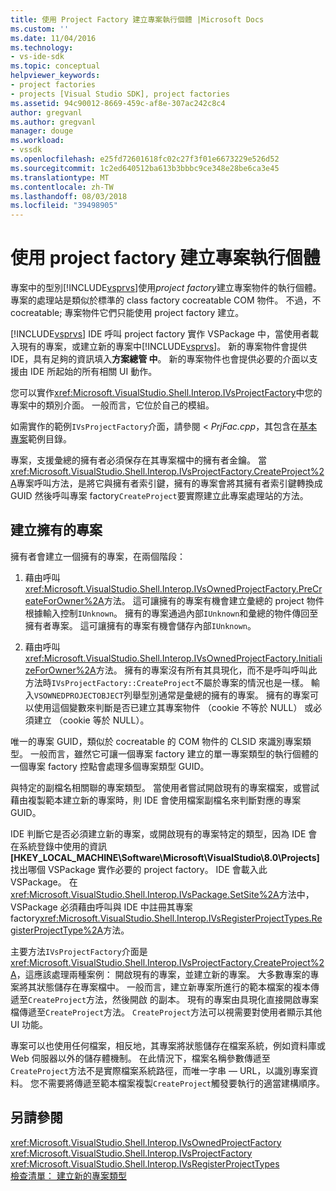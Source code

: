 ```yaml
---
title: 使用 Project Factory 建立專案執行個體 |Microsoft Docs
ms.custom: ''
ms.date: 11/04/2016
ms.technology:
- vs-ide-sdk
ms.topic: conceptual
helpviewer_keywords:
- project factories
- projects [Visual Studio SDK], project factories
ms.assetid: 94c90012-8669-459c-af8e-307ac242c8c4
author: gregvanl
ms.author: gregvanl
manager: douge
ms.workload:
- vssdk
ms.openlocfilehash: e25fd72601618fc02c27f3f01e6673229e526d52
ms.sourcegitcommit: 1c2ed640512ba613b3bbbc9ce348e28be6ca3e45
ms.translationtype: MT
ms.contentlocale: zh-TW
ms.lasthandoff: 08/03/2018
ms.locfileid: "39498905"
---
```

# <a name="create-project-instances-by-using-project-factories"></a>使用 project factory 建立專案執行個體
專案中的型別[!INCLUDE[vsprvs](../../code-quality/includes/vsprvs_md.md)]使用*project factory*建立專案物件的執行個體。 專案的處理站是類似於標準的 class factory cocreatable COM 物件。 不過，不 cocreatable; 專案物件它們只能使用 project factory 建立。  
  
 [!INCLUDE[vsprvs](../../code-quality/includes/vsprvs_md.md)] IDE 呼叫 project factory 實作 VSPackage 中，當使用者載入現有的專案，或建立新的專案中[!INCLUDE[vsprvs](../../code-quality/includes/vsprvs_md.md)]。 新的專案物件會提供 IDE，具有足夠的資訊填入**方案總管 中**。 新的專案物件也會提供必要的介面以支援由 IDE 所起始的所有相關 UI 動作。  
  
 您可以實作<xref:Microsoft.VisualStudio.Shell.Interop.IVsProjectFactory>中您的專案中的類別介面。 一般而言，它位於自己的模組。  
  
 如需實作的範例`IVsProjectFactory`介面，請參閱 < *PrjFac.cpp*，其包含在[基本專案](http://msdn.microsoft.com/en-us/385fd2a3-d9f1-4808-87c2-a3f05a91fc36)範例目錄。  
  
 專案，支援彙總的擁有者必須保存在其專案檔中的擁有者金鑰。 當<xref:Microsoft.VisualStudio.Shell.Interop.IVsProjectFactory.CreateProject%2A>專案呼叫方法，是將它與擁有者索引鍵，擁有的專案會將其擁有者索引鍵轉換成 GUID 然後呼叫專案 factory`CreateProject`要實際建立此專案處理站的方法。  
  
## <a name="create-an-owned-project"></a>建立擁有的專案  
 擁有者會建立一個擁有的專案，在兩個階段：  
  
1.  藉由呼叫<xref:Microsoft.VisualStudio.Shell.Interop.IVsOwnedProjectFactory.PreCreateForOwner%2A>方法。 這可讓擁有的專案有機會建立彙總的 project 物件根據輸入控制`IUnknown`。 擁有的專案通過內部`IUnknown`和彙總的物件傳回至擁有者專案。 這可讓擁有的專案有機會儲存內部`IUnknown`。  
  
2.  藉由呼叫<xref:Microsoft.VisualStudio.Shell.Interop.IVsOwnedProjectFactory.InitializeForOwner%2A>方法。 擁有的專案沒有所有其具現化，而不是呼叫呼叫此方法時`IVsProjectFactory::CreateProject`不屬於專案的情況也是一樣。 輸入`VSOWNEDPROJECTOBJECT`列舉型別通常是彙總的擁有的專案。 擁有的專案可以使用這個變數來判斷是否已建立其專案物件 （cookie 不等於 NULL） 或必須建立 （cookie 等於 NULL）。  
  
 唯一的專案 GUID，類似於 cocreatable 的 COM 物件的 CLSID 來識別專案類型。 一般而言，雖然它可讓一個專案 factory 建立的單一專案類型的執行個體的一個專案 factory 控點會處理多個專案類型 GUID。  
  
 與特定的副檔名相關聯的專案類型。 當使用者嘗試開啟現有的專案檔案，或嘗試藉由複製範本建立新的專案時，則 IDE 會使用檔案副檔名來判斷對應的專案 GUID。  
  
 IDE 判斷它是否必須建立新的專案，或開啟現有的專案特定的類型，因為 IDE 會在系統登錄中使用的資訊 **[HKEY_LOCAL_MACHINE\Software\Microsoft\VisualStudio\8.0\Projects]** 找出哪個 VSPackage 實作必要的 project factory。 IDE 會載入此 VSPackage。 在 <xref:Microsoft.VisualStudio.Shell.Interop.IVsPackage.SetSite%2A>方法中，VSPackage 必須藉由呼叫與 IDE 中註冊其專案 factory<xref:Microsoft.VisualStudio.Shell.Interop.IVsRegisterProjectTypes.RegisterProjectType%2A>方法。  
  
 主要方法`IVsProjectFactory`介面是<xref:Microsoft.VisualStudio.Shell.Interop.IVsProjectFactory.CreateProject%2A>，這應該處理兩種案例： 開啟現有的專案，並建立新的專案。 大多數專案的專案將其狀態儲存在專案檔中。 一般而言，建立新專案所進行的範本檔案的複本傳遞至`CreateProject`方法，然後開啟 的副本。 現有的專案由具現化直接開啟專案檔傳遞至`CreateProject`方法。 `CreateProject`方法可以視需要對使用者顯示其他 UI 功能。  
  
 專案可以也使用任何檔案，相反地，其專案將狀態儲存在檔案系統，例如資料庫或 Web 伺服器以外的儲存體機制。 在此情況下，檔案名稱參數傳遞至`CreateProject`方法不是實際檔案系統路徑，而唯一字串 — URL，以識別專案資料。 您不需要將傳遞至範本檔案複製`CreateProject`觸發要執行的適當建構順序。  
  
## <a name="see-also"></a>另請參閱  
 <xref:Microsoft.VisualStudio.Shell.Interop.IVsOwnedProjectFactory>   
 <xref:Microsoft.VisualStudio.Shell.Interop.IVsProjectFactory>   
 <xref:Microsoft.VisualStudio.Shell.Interop.IVsRegisterProjectTypes>   
 [檢查清單： 建立新的專案類型](../../extensibility/internals/checklist-creating-new-project-types.md)